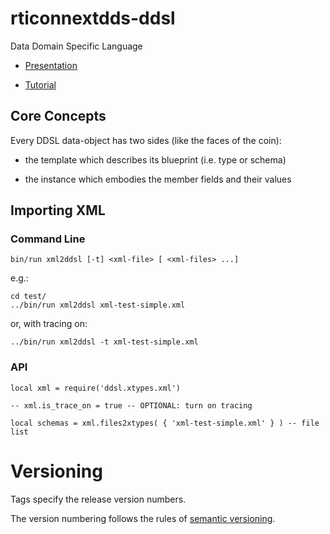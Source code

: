 # rticonnextdds-ddsl


Data Domain Specific Language

- [Presentation](https://docs.google.com/presentation/d/1UYCS0KznOBapPTgaMkYoG4rC7DERpLhXtl0odkaGOSI/edit#slide=id.g4653da537_05)

- [Tutorial](examples/ddsl-tutorial.lua)



## Core Concepts

Every DDSL data-object has two sides (like the faces of the coin):

- the template which describes its blueprint (i.e. type or schema)

- the instance which embodies the member fields and their values
     


## Importing XML


### Command Line


    bin/run xml2ddsl [-t] <xml-file> [ <xml-files> ...]

e.g.:

    cd test/
    ../bin/run xml2ddsl xml-test-simple.xml

or, with tracing on:

    ../bin/run xml2ddsl -t xml-test-simple.xml

### API

    local xml = require('ddsl.xtypes.xml')

    -- xml.is_trace_on = true -- OPTIONAL: turn on tracing

    local schemas = xml.files2xtypes( { 'xml-test-simple.xml' } ) -- file list

# Versioning

Tags specify the release version numbers.

The version numbering follows the rules of
[semantic versioning](http://semver.org).
